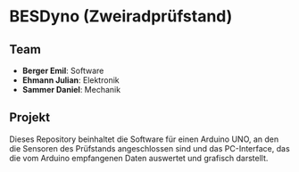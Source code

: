 # BESDyno (Zweiradprüfstand)

## Team
* **Berger Emil**: Software
* **Ehmann Julian**: Elektronik
* **Sammer Daniel**: Mechanik

## Projekt
Dieses Repository beinhaltet die Software für einen Arduino UNO, an den die Sensoren des Prüfstands angeschlossen sind und das PC-Interface, das die vom Arduino empfangenen Daten auswertet und grafisch darstellt.

